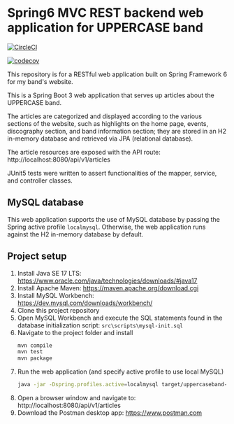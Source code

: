 # Spring6 MVC REST backend web application for UPPERCASE band

[![CircleCI](https://dl.circleci.com/status-badge/img/gh/markdeleon01/spring6-uppercaseband-webapp/tree/main.svg?style=svg)](https://dl.circleci.com/status-badge/redirect/gh/markdeleon01/spring6-uppercaseband-webapp/tree/main)

[![codecov](https://codecov.io/gh/markdeleon01/spring6-uppercaseband-webapp/graph/badge.svg?token=WH38IFOEXS)](https://codecov.io/gh/markdeleon01/spring6-uppercaseband-webapp)

This repository is for a RESTful web application built on Spring Framework 6 for my band's website.

This is a Spring Boot 3 web application that serves up articles about the UPPERCASE band.

The articles are categorized and displayed according to the various sections of the website,
such as highlights on the home page, events, discography section, and band information section;
they are stored in an H2 in-memory database and retrieved via JPA (relational database).

The article resources are exposed with the API route:
http://localhost:8080/api/v1/articles

JUnit5 tests were written to assert functionalities of the mapper, service, and controller classes.

## MySQL database
This web application supports the use of MySQL database by passing the Spring active profile ``localmysql``.
Otherwise, the web application runs against the H2 in-memory database by default.

## Project setup

1. Install Java SE 17 LTS:
   https://www.oracle.com/java/technologies/downloads/#java17
2. Install Apache Maven:
   https://maven.apache.org/download.cgi
3. Install MySQL Workbench:  https://dev.mysql.com/downloads/workbench/
4. Clone this project repository 
5. Open MySQL Workbench and execute the SQL statements found in the database initialization script:
   ``src\scripts\mysql-init.sql``
6. Navigate to the project folder and install
   ```sh
   mvn compile
   mvn test
   mvn package
   ```
7. Run the web application (and specify active profile to use local MySQL)
   ```sh
   java -jar -Dspring.profiles.active=localmysql target/uppercaseband-0.0.1-SNAPSHOT.jar
   ```
8. Open a browser window and navigate to: http://localhost:8080/api/v1/articles
9. Download the Postman desktop app:  https://www.postman.com